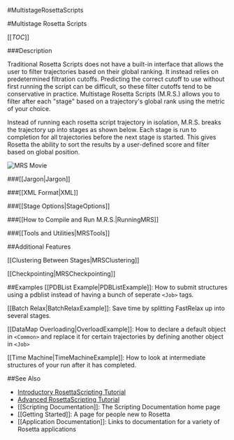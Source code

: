#MultistageRosettaScripts

#Multistage Rosetta Scripts

[[_TOC_]]

###Description

Traditional Rosetta Scripts does not have a built-in interface
that allows the user to filter trajectories based on their global ranking.
It instead relies on predetermined filtration cutoffs.
Predicting the correct cutoff to use without first running the script can be difficult,
so these filter cutoffs tend to be conservative in practice.
Multistage Rosetta Scripts (M.R.S.) allows you to filter after each "stage"
based on a trajectory's global rank using the metric of your choice.

Instead of running each rosetta script trajectory in isolation,
M.R.S. breaks the trajectory up into stages as shown below.
Each stage is run to completion for all trajectories before the next stage is started.
This gives Rosetta the ability to sort the results by a user-defined score
and filter based on global position.

![MRS Movie](https://www.rosettacommons.org/docs/wiki/images/multistage_rosetta_scripts/MRSMovieFast.gif)

###[[Jargon|Jargon]]

###[[XML Format|XML]]

###[[Stage Options|StageOptions]]

###[[How to Compile and Run M.R.S.|RunningMRS]]

###[[Tools and Utilities|MRSTools]]

##Additional Features

[[Clustering Between Stages|MRSClustering]]

[[Checkpointing|MRSCheckpointing]]

##Examples
[[PDBList Example|PDBListExample]]:
How to submit structures using a pdblist instead of
having a bunch of seperate `<Job>` tags.

[[Batch Relax|BatchRelaxExample]]:
Save time by splitting FastRelax up into several stages.

[[DataMap Overloading|OverloadExample]]:
How to declare a default object in `<Common>` and
replace it for certain trajectories by defining another object in `<Job>`

[[Time Machine|TimeMachineExample]]:
How to look at intermediate structures of your run
after it has completed.

##See Also

* [Introductory RosettaScripting Tutorial](https://www.rosettacommons.org/demos/latest/tutorials/scripting_with_rosettascripts/scripting_with_rosettascripts)
* [Advanced RosettaScripting Tutorial](https://www.rosettacommons.org/demos/latest/tutorials/advanced_scripting_with_rosettascripts/advanced_scripting_with_rosettascripts)
* [[Scripting Documentation]]: The Scripting Documentation home page
* [[Getting Started]]: A page for people new to Rosetta
* [[Application Documentation]]: Links to documentation for a variety of Rosetta applications